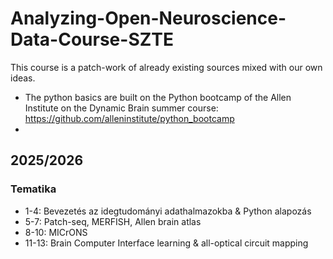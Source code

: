 # Analyzing-Open-Neuroscience-Data-Course-SZTE
This course is a patch-work of already existing sources mixed with our own ideas. 
- The python basics are built on the Python bootcamp of the Allen Institute on the Dynamic Brain summer course: https://github.com/alleninstitute/python_bootcamp
- 
## 2025/2026

### Tematika
- 1-4: Bevezetés az idegtudományi adathalmazokba & Python alapozás
- 5-7: Patch-seq, MERFISH, Allen brain atlas
- 8-10: MICrONS
- 11-13: Brain Computer Interface learning & all-optical circuit mapping
